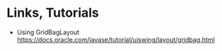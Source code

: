 # Links, Tutorials
+ Using GridBagLayout
https://docs.oracle.com/javase/tutorial/uiswing/layout/gridbag.html
